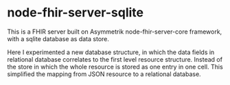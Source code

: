 # node-fhir-server-sqlite

This is a FHIR server built on Asymmetrik node-fhir-server-core framework, with a sqlite database as data store. 

Here I experimented a new database structure, in which the data fields in relational database correlates to the first level resource structure. 
Instead of the store in which the whole resource is stored as one entry in one cell. This simplified the mapping from JSON resource to a relational database.  
